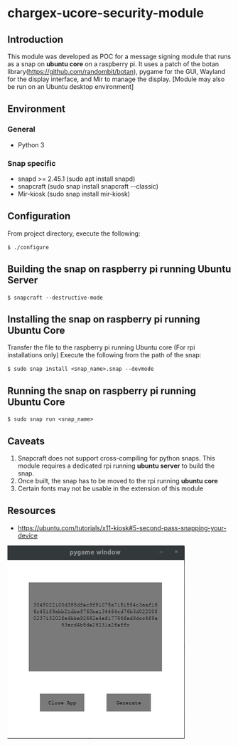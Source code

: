 # chargex-ucore-security-module

## Introduction
This module was developed as POC for a message signing module that runs as a snap on **ubuntu core** on a raspberry pi. It uses a patch of the botan library(https://github.com/randombit/botan), pygame for the GUI, Wayland for the display interface, and Mir to manage the display. [Module may also be run on an Ubuntu desktop environment]

## Environment
### General
- Python 3
### Snap specific
- snapd >= 2.45.1 (sudo apt install snapd)
- snapcraft (sudo snap install snapcraft --classic)
- Mir-kiosk (sudo snap install mir-kiosk)

## Configuration
From project directory, execute the following:
```
$ ./configure
```

## Building the snap on raspberry pi running Ubuntu Server
``` 
$ snapcraft --destructive-mode
```
## Installing the snap on raspberry pi running Ubuntu Core
Transfer the file to the raspberry pi running Ubuntu core (For rpi installations only)
Execute the following from the path of the snap:
``` 
$ sudo snap install <snap_name>.snap --devmode
```
## Running the snap on raspberry pi running Ubuntu Core
``` 
$ sudo snap run <snap_name>
```
## Caveats
1. Snapcraft does not support cross-compiling for python snaps. This module requires a dedicated rpi running **ubuntu server** to build the snap.
2. Once built, the snap has to be moved to the rpi running **ubuntu core**
3. Certain fonts may not be usable in the extension of this module

## Resources
- https://ubuntu.com/tutorials/x11-kiosk#5-second-pass-snapping-your-device

![Demo](/static/demo.png) 

